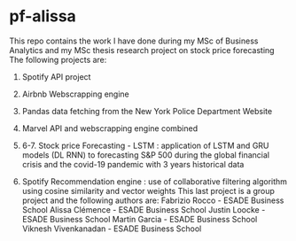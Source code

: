 # pf-alissa
This repo contains the work I have done during my MSc of Business Analytics and my MSc thesis research project on stock price forecasting
The following projects are:
1. Spotify API project
2. Airbnb Webscrapping engine
3. Pandas data fetching from the New York Police Department Website
4. Marvel API and webscrapping engine combined
5. 6-7. Stock price Forecasting - LSTM : application of LSTM and GRU models (DL RNN) to forecasting S&P 500 during the global financial crisis and the covid-19 pandemic with 3 years historical data

6. Spotify Recommendation engine : use of collaborative filtering algorithm using cosine similarity and vector weights
  This last project is a group project and the following authors are:
  Fabrizio Rocco - ESADE Business School
  Alissa Clémence - ESADE Business School
  Justin Loocke - ESADE Business School
  Martin Garcia - ESADE Business School
  Viknesh Vivenkanadan - ESADE Business School
